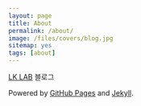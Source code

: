 ```yaml
---
layout: page
title: About
permalink: /about/
image: /files/covers/blog.jpg
sitemap: yes
tags: [about]
---
```


[LK LAB](http://lk-lab.github.io) 블로그

Powered by [GitHub Pages](https://pages.github.com) and [Jekyll](https://jekyllrb.com).

